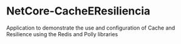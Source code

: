 # NetCore-CacheEResiliencia
Application to demonstrate the use and configuration of Cache and Resilience using the Redis and Polly libraries
